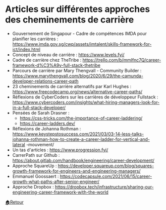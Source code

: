 # Articles sur différentes approches des cheminements de carrière

- Gouvernement de Singapour - Cadre de compétences IMDA pour planifier les carrières : https://www.imda.gov.sg/cwp/assets/imtalent/skills-framework-for-ict/index.html
- Concept de niveau de carrière : https://www.levels.fyi/
- Cadre de carrière chez TheTribe : https://trello.com/b/mmIfnc7Q/career-framework-d%C3%A9v-full-stack-thetribe
- Parcours de carrière par Mary Thengvall - Community Builder : https://www.marythengvall.com/blog/2020/6/29/the-camunda-developer-relations-career-path
- 23 cheminements de carrière alternatifs par Karl Hughes : https://www.freecodecamp.org/news/alternative-career-paths/
- Réflexions de CyberCoders sur les carrières de développeur Fullstack : https://www.cybercoders.com/insights/what-hiring-managers-look-for-in-a-full-stack-developer/
- Pensées de Sarah Drasner :
  - https://css-tricks.com/the-importance-of-career-laddering/
  - https://career-ladders.dev/
- Réflexions de Johanna Rothman : https://www.keystepstosuccess.com/2021/03/03-14-less-talks-johanna-rothman-how-to-create-a-career-ladder-for-vertical-and-lateral -mouvement/
- Un tas d'articles : https://www.progression.fyi/
- CarrerPath sur Github : https://about.gitlab.com/handbook/engineering/career-development/
- Approche SquareUp : https://developer.squareup.com/blog/squares-growth-framework-for-engineers-and-engineering-managers/
- Emmanuel Goossaert : https://codecapsule.com/2021/06/15/career-growth-what-paths-after-senior-engineer/
- Approche Dropbox : https://dropbox.tech/infrastructure/sharing-our-engineering-career-framework-with-the-world

[🏠Retour](../README.md)
